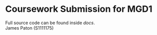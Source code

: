 # Coursework Submission for MGD1

Full source code can be found inside <i>docs</i>.<br>
James Paton (S1111175) 
